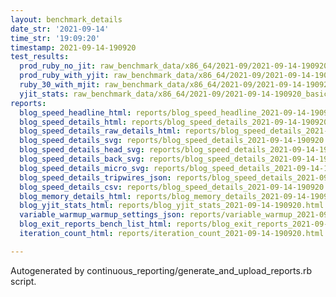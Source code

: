 ```yaml
---
layout: benchmark_details
date_str: '2021-09-14'
time_str: '19:09:20'
timestamp: 2021-09-14-190920
test_results:
  prod_ruby_no_jit: raw_benchmark_data/x86_64/2021-09/2021-09-14-190920_basic_benchmark_prod_ruby_no_jit.json
  prod_ruby_with_yjit: raw_benchmark_data/x86_64/2021-09/2021-09-14-190920_basic_benchmark_prod_ruby_with_yjit.json
  ruby_30_with_mjit: raw_benchmark_data/x86_64/2021-09/2021-09-14-190920_basic_benchmark_ruby_30_with_mjit.json
  yjit_stats: raw_benchmark_data/x86_64/2021-09/2021-09-14-190920_basic_benchmark_yjit_stats.json
reports:
  blog_speed_headline_html: reports/blog_speed_headline_2021-09-14-190920.html
  blog_speed_details_html: reports/blog_speed_details_2021-09-14-190920.html
  blog_speed_details_raw_details_html: reports/blog_speed_details_2021-09-14-190920.raw_details.html
  blog_speed_details_svg: reports/blog_speed_details_2021-09-14-190920.svg
  blog_speed_details_head_svg: reports/blog_speed_details_2021-09-14-190920.head.svg
  blog_speed_details_back_svg: reports/blog_speed_details_2021-09-14-190920.back.svg
  blog_speed_details_micro_svg: reports/blog_speed_details_2021-09-14-190920.micro.svg
  blog_speed_details_tripwires_json: reports/blog_speed_details_2021-09-14-190920.tripwires.json
  blog_speed_details_csv: reports/blog_speed_details_2021-09-14-190920.csv
  blog_memory_details_html: reports/blog_memory_details_2021-09-14-190920.html
  blog_yjit_stats_html: reports/blog_yjit_stats_2021-09-14-190920.html
  variable_warmup_warmup_settings_json: reports/variable_warmup_2021-09-14-190920.warmup_settings.json
  blog_exit_reports_bench_list_html: reports/blog_exit_reports_2021-09-14-190920.bench_list.html
  iteration_count_html: reports/iteration_count_2021-09-14-190920.html

---
```

Autogenerated by continuous_reporting/generate_and_upload_reports.rb script.
